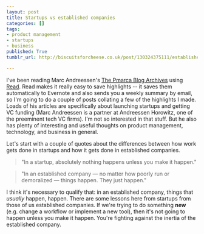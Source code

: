 ```yaml
---
layout: post
title: Startups vs established companies
categories: []
tags:
- product management
- startups
- business
published: True
tumblr_url: http://biscuitsforcheese.co.uk/post/130324375111/established-companies-vs-startups

---
```


I've been reading Marc Andreessen's [The Pmarca Blog Archives](http://a16z.com/2015/01/09/pmarca-blog-ebook/) using [Read](http://www.read.cx). Read makes it really easy to save highlights -- it saves them automatically to Evernote and also sends you a weekly summary by email, so I'm going to do a couple of posts collating a few of the highlights I made. Loads of his articles are specifically about launching startups and getting VC funding (Marc Andreessen is a partner at Andreessen Horowitz, one of the preeminent tech VC firms). I'm not so interested in that stuff. But he also has plenty of interesting and useful thoughts on product management, technology, and business in general. 

Let's start with a couple of quotes about the differences between how work gets done in startups and how it gets done in established companies.

> "In a startup, absolutely nothing happens unless you make it happen."
 
> "In an established company — no matter how poorly run or demoralized — things happen. They just happen."

I think it's necessary to qualify that: in an established company, things that _usually_ happen, happen. There are some lessons here from startups from those of us established companies. If we're trying to do something **new** (e.g. change a workflow or implement a new tool), then it's not going to happen unless you make it happen. You're fighting against the inertia of the established company.